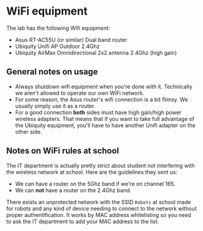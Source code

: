 # WiFi equipment

The lab has the following Wifi equipment:

* Asus RT-AC55U (or similar) Dual band router
* Ubiquity Unifi AP Outdoor 2.4Ghz
* Ubiquity AirMax Omnidirectional 2x2 antenna 2.4Ghz (high gain)

## General notes on usage

* Always shutdown wifi equipment when you're done with it. Technically we aren't allowed to operate our own WiFi network.
* For some reason, the Asus router's wifi connection is a bit flimsy. We usually simply use it as a router.
* For a good connection **both** sides must have high gain/high power wireless adapters. That means that if you want to take full advantage of the Ubiquity equipment, you'll have to have another Unifi adapter on the other side.

## Notes on WiFi rules at school

The IT department is actually pretty strict about student not interfering with the wireless network at school. Here are the guidelines they sent us:

* We can have a router on the 5Ghz band if we're on channel 165.
* We can **not** have a router on the 2.4Ghz band.

There exists an unprotected network with the SSID `Robots` at school made for robots and any kind of device needing to connect to the network without proper authentification. It works by MAC address whitelisting so you need to ask the IT department to add your MAC address to the list.
